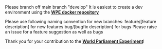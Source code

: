 Please branch off main branch "develop"
It is easiest to create a dev environment using the [**WPE docker repository**][1] 

Please use following naming convention for new branches:
feature/[feature description] for new features
bug/[bugfix description] for bugs
Please raise an issue for a feature suggestion as well as bugs

Thank you for your contribution to the [**World Parliament Experiment**][2]!

[1]: https://github.com/world-parliament-experiment/docker-symfony-wpe
[2]: https://world-parliament.org/
